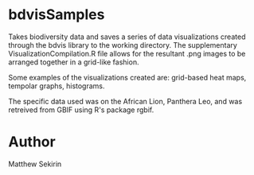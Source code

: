 # bdvisSamples
Takes biodiversity data and saves a series of data visualizations created through the bdvis library to the working directory.
The supplementary VisualizationCompilation.R file allows for the resultant .png images to be arranged together in a grid-like fashion.  

Some examples of the visualizations created are: grid-based heat maps, tempolar graphs, histograms.  

The specific data used was on the African Lion, Panthera Leo, and was retreived from GBIF using R's package rgbif. 

# Author
Matthew Sekirin
